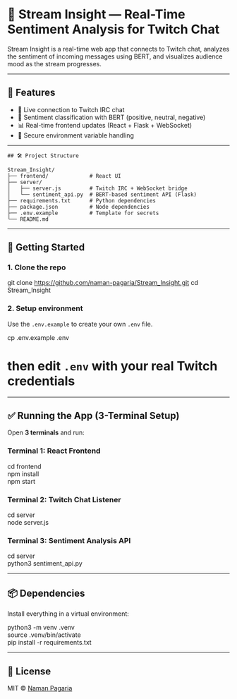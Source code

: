 # 🎥 Stream Insight — Real-Time Sentiment Analysis for Twitch Chat

Stream Insight is a real-time web app that connects to Twitch chat, analyzes the sentiment of incoming messages using BERT, and visualizes audience mood as the stream progresses.

---

## 🚀 Features

- 🔴 Live connection to Twitch IRC chat
- 🤖 Sentiment classification with BERT (positive, neutral, negative)
- 📊 Real-time frontend updates (React + Flask + WebSocket)
- 🔐 Secure environment variable handling

---
```
## 🛠️ Project Structure

Stream_Insight/
├── frontend/             # React UI
├── server/
│   ├── server.js         # Twitch IRC + WebSocket bridge
│   └── sentiment_api.py  # BERT-based sentiment API (Flask)
├── requirements.txt      # Python dependencies
├── package.json          # Node dependencies
├── .env.example          # Template for secrets
└── README.md
```
---

## 🧪 Getting Started

### 1. Clone the repo

git clone https://github.com/naman-pagaria/Stream_Insight.git
cd Stream_Insight

### 2. Setup environment

Use the `.env.example` to create your own `.env` file.

cp .env.example .env  
# then edit `.env` with your real Twitch credentials

---

## ✅ Running the App (3-Terminal Setup)

Open **3 terminals** and run:

### Terminal 1: React Frontend

cd frontend  
npm install  
npm start

### Terminal 2: Twitch Chat Listener

cd server  
node server.js

### Terminal 3: Sentiment Analysis API

cd server  
python3 sentiment_api.py

---

## 📦 Dependencies

Install everything in a virtual environment:

python3 -m venv .venv  
source .venv/bin/activate  
pip install -r requirements.txt

---

## 📄 License

MIT © [Naman Pagaria](https://github.com/naman-pagaria)
